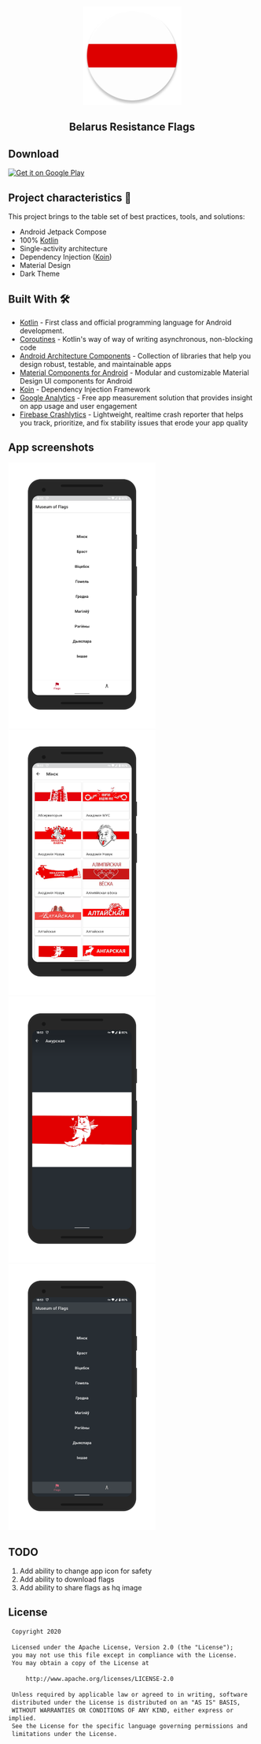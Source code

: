 <div align="center">
    <img alt="Icon" src="app/src/main/res/mipmap-xxxhdpi/ic_launcher_round.png" width="200" />
</div>

<h2 align="center">
    Belarus Resistance Flags
</h2>

Download
-------
<a href='https://play.google.com/store/apps/details?id=com.egoriku.belarusresistanceflag'><img alt='Get it on Google Play' src='https://play.google.com/intl/en_us/badges/images/generic/en_badge_web_generic.png' width="200"/></a>

Project characteristics 🚀
-------
This project brings to the table set of best practices, tools, and solutions:

* Android Jetpack Compose
* 100% [Kotlin](https://kotlinlang.org/)
* Single-activity architecture
* Dependency Injection ([Koin](https://github.com/InsertKoinIO/com.egoriku.landing.koin))
* Material Design
* Dark Theme


Built With 🛠
-------
- [Kotlin](https://kotlinlang.org/) - First class and official programming language for Android development.
- [Coroutines](https://kotlinlang.org/docs/reference/coroutines-overview.html) - Kotlin's way of way of writing asynchronous, non-blocking code
- [Android Architecture Components](https://developer.android.com/topic/libraries/architecture) - Collection of libraries that help you design robust, testable, and maintainable apps
- [Material Components for Android](https://github.com/material-components/material-components-android) - Modular and customizable Material Design UI components for Android
- [Koin](https://github.com/InsertKoinIO/com.egoriku.landing.koin) - Dependency Injection Framework
- [Google Analytics](https://firebase.google.com/docs/analytics) - Free app measurement solution that provides insight on app usage and user engagement
- [Firebase Crashlytics](https://firebase.google.com/docs/analytics) - Lightweight, realtime crash reporter that helps you track, prioritize, and fix stability issues that erode your app quality

App screenshots
-------

<img alt="Icon" src="assets/Screenshot_1.png" width="300" /> <img alt="Icon" src="assets/Screenshot_2.png" width="300" /> <img alt="Icon" src="assets/Screenshot_3.png" width="300" /> <img alt="Icon" src="assets/Screenshot_4.png" width="300" />

TODO
-------

1. Add ability to change app icon for safety
2. Add ability to download flags
2. Add ability to share flags as hq image

License
-------

     Copyright 2020

     Licensed under the Apache License, Version 2.0 (the "License");
     you may not use this file except in compliance with the License.
     You may obtain a copy of the License at

         http://www.apache.org/licenses/LICENSE-2.0

     Unless required by applicable law or agreed to in writing, software
     distributed under the License is distributed on an "AS IS" BASIS,
     WITHOUT WARRANTIES OR CONDITIONS OF ANY KIND, either express or implied.
     See the License for the specific language governing permissions and
     limitations under the License.


